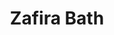 ---
title: "Zafira Bath"
url: /ciudad-autonoma-de-buenos-aires/zafira-bath/
shop: Raumausstattung
---